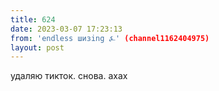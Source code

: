 ```yaml
---
title: 624
date: 2023-03-07 17:23:13
from: 'endless шизing ⍼' (channel1162404975)
layout: post
---
```


удаляю тикток. снова.
ахах
